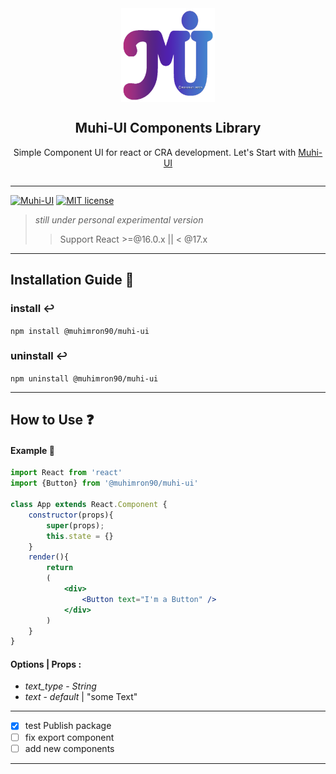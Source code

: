 <div style="display: flex; flex-direction: column; justify-content: center; align-items: center;">
<img src="https://raw.githubusercontent.com/muhimron90/muhi-ui/master/src/assets/logo.png" alt="Muhi-Ui Logo" width="150" height="150">
<div">
<h2 style="text-align:center;">Muhi-UI Components Library</h2>
<p style="text-align:center;">Simple Component UI for react or CRA development. Let's Start with <a href="https://muhimron90.github.io/muhi-ui/#section-installation">Muhi-UI</a><p>
</div>
</div>

------------------------

[![Muhi-UI](https://img.shields.io/github/v/tag/muhimron90/muhi-ui?color=green&label=Version&style=flat-square)](https://github.com/muhimron90/muhi-ui/tags)                                                                                                  [![MIT license](https://img.shields.io/badge/License-MIT-blue.svg)](https://github.com/muhimron90/muhi-ui/blob/master/documents/MIT.md)


> *still under personal experimental version* 
>> Support React >=@16.0.x || < @17.x
> 

- ------------------------
## Installation Guide 💎

### install ↩️

`npm install @muhimron90/muhi-ui`

### uninstall ↩️

`npm uninstall @muhimron90/muhi-ui`


- ------------------------
## How to Use ❓
#### Example 🔐

```jsx
import React from 'react'
import {Button} from '@muhimron90/muhi-ui'

class App extends React.Component {
    constructor(props){
        super(props);
        this.state = {}
    }
    render(){
        return
        (
            <div>
                <Button text="I'm a Button" />
            </div>
        )
    }
}

```
#### Options | Props :
- *text_type* - _String_
- *text* - _default_ | "some Text"

- ------------------------

- [x] test Publish package
- [ ] fix export component
- [ ] add new components

--------------------------